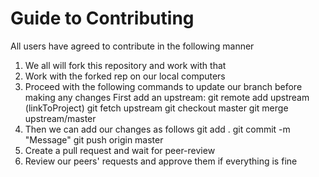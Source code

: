 # Guide to Contributing

All users have agreed to contribute in the following manner 

1) We all will fork this repository and work with that 
2) Work with the forked rep on our local computers 
3) Proceed with the following commands to update our branch before making any changes 
First add an upstream: git remote add upstream (linkToProject)
git fetch upstream
git checkout master
git merge upstream/master
4) Then we can add our changes as follows 
git add . 
git commit -m "Message" 
git push origin master 
5) Create a pull request and wait for peer-review 
6) Review our peers' requests and approve them if everything is fine